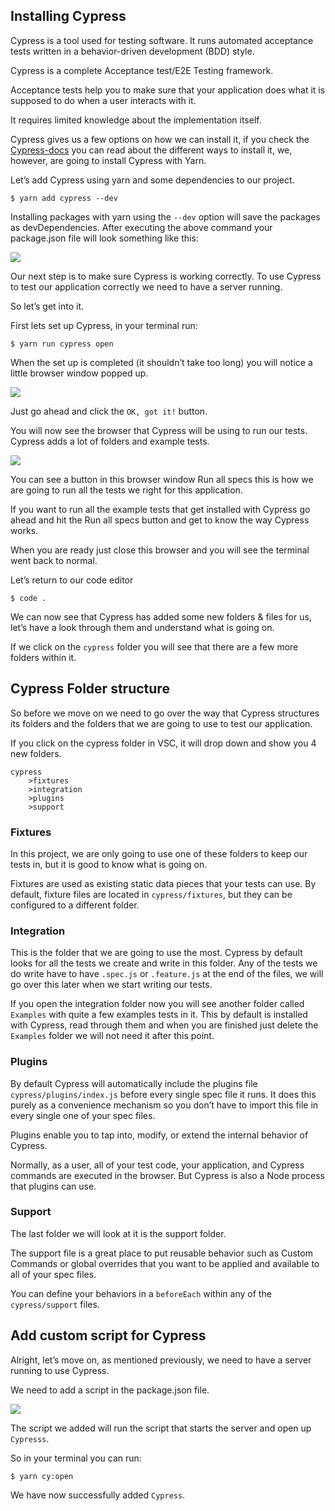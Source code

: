 
## Installing Cypress

Cypress is a tool used for testing software. It runs automated acceptance tests written in a behavior-driven development (BDD) style.

Cypress is a complete Acceptance test/E2E Testing framework.

Acceptance tests help you to make sure that your application does what it is supposed to do when a user interacts with it.

It requires limited knowledge about the implementation itself.

Cypress gives us a few options on how we can install it, if you check the [Cypress-docs](https://docs.cypress.io/guides/getting-started/installing-cypress.html#System-requirements) you can read about the different ways to install it, we, however, are going to install Cypress with Yarn.

Let’s add Cypress using yarn and some dependencies to our project.
```
$ yarn add cypress --dev
```

Installing packages with yarn using the `--dev` option will save the packages as devDependencies. After executing the above command your package.json file will look something like this:

![](https://cdn.fs.teachablecdn.com/ADNupMnWyR7kCWRvm76Laz/resize=width:2500/https://www.filepicker.io/api/file/nb5vCX0xQmOFVWPkpzJ4)

Our next step is to make sure Cypress is working correctly. To use Cypress to test our application correctly we need to have a server running.

So let’s get into it.

First lets set up Cypress, in your terminal run:

```
$ yarn run cypress open
```

When the set up is completed (it shouldn’t take too long) you will notice a little browser window popped up.

![](https://cdn.fs.teachablecdn.com/ADNupMnWyR7kCWRvm76Laz/resize=width:2500/https://www.filepicker.io/api/file/AfviDurbQPWh1C1ZBcCz)

Just go ahead and click the `OK, got it!` button.

You will now see the browser that Cypress will be using to run our tests. Cypress adds a lot of folders and example tests.

![](https://cdn.fs.teachablecdn.com/ADNupMnWyR7kCWRvm76Laz/resize=width:2500/https://www.filepicker.io/api/file/PkF2578cQb21fNbUBGKY)

You can see a button in this browser window Run all specs this is how we are going to run all the tests we right for this application.

If you want to run all the example tests that get installed with Cypress go ahead and hit the Run all specs button and get to know the way Cypress works.

When you are ready just close this browser and you will see the terminal went back to normal.

Let’s return to our code editor
```
$ code . 
```
We can now see that Cypress has added some new folders & files for us, let’s have a look through them and understand what is going on.

If we click on the `cypress` folder you will see that there are a few more folders within it.

## Cypress Folder structure

So before we move on we need to go over the way that Cypress structures its folders and the folders that we are going to use to test our application.

If you click on the cypress folder in VSC, it will drop down and show you 4 new folders.
```
cypress 
    >fixtures 
    >integration 
    >plugins 
    >support 
```
### Fixtures

In this project, we are only going to use one of these folders to keep our tests in, but it is good to know what is going on.

Fixtures are used as existing static data pieces that your tests can use. By default, fixture files are located in `cypress/fixtures`, but they can be configured to a different folder.

### Integration

This is the folder that we are going to use the most. Cypress by default looks for all the tests we create and write in this folder. Any of the tests we do write have to have `.spec.js` or `.feature.js` at the end of the files, we will go over this later when we start writing our tests.

If you open the integration folder now you will see another folder called `Examples` with quite a few examples tests in it. This by default is installed with Cypress, read through them and when you are finished just delete the `Examples` folder we will not need it after this point.

### Plugins

By default Cypress will automatically include the plugins file `cypress/plugins/index.js` before every single spec file it runs. It does this purely as a convenience mechanism so you don’t have to import this file in every single one of your spec files.

Plugins enable you to tap into, modify, or extend the internal behavior of Cypress.

Normally, as a user, all of your test code, your application, and Cypress commands are executed in the browser. But Cypress is also a Node process that plugins can use.

### Support

The last folder we will look at it is the support folder.

The support file is a great place to put reusable behavior such as Custom Commands or global overrides that you want to be applied and available to all of your spec files.

You can define your behaviors in a `beforeEach` within any of the `cypress/support` files.

## Add custom script for Cypress

Alright, let’s move on, as mentioned previously, we need to have a server running to use Cypress.

We need to add a script in the package.json file.

![](https://cdn.fs.teachablecdn.com/ADNupMnWyR7kCWRvm76Laz/resize=width:2500/https://www.filepicker.io/api/file/9r8GRS3MQQ6BCEPGOrmW)

The script we added will run the script that starts the server and open up `Cypresss`.

So in your terminal you can run:
```
$ yarn cy:open
```

We have now successfully added `Cypress`.